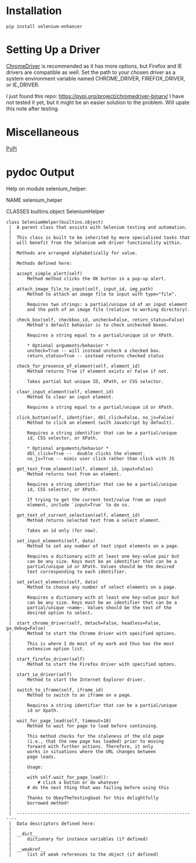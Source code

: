 # Installation

```
pip install selenium-enhancer
```

# Setting Up a Driver

[ChromeDriver](https://chromedriver.chromium.org/) is recommended as it has more options, but Firefox and 
IE drivers are compatible as well. Set the path to your chosen driver 
as a system environment variable named CHROME_DRIVER, FIREFOX_DRIVER, 
or IE_DRIVER.

I just found this repo: https://pypi.org/project/chromedriver-binary/
I have not tested it yet, but it might be an easier solution to the 
problem. Will upate this note after testing.

# Miscellaneous

[PyPi](https://pypi.org/project/selenium-enhancer/0.1/)

# pydoc Output

Help on module selenium_helper:

NAME
    selenium_helper

CLASSES
    builtins.object
        SeleniumHelper
    
    class SeleniumHelper(builtins.object)
     |  A parent class that assists with Selenium testing and automation.
     |  
     |  This class is built to be inherited by more specialized tasks that
     |  will benefit from the Selenium web driver functionality within.
     |  
     |  Methods are arranged alphabetically for value.
     |  
     |  Methods defined here:
     |  
     |  accept_simple_alert(self)
     |      Method method clicks the OK button in a pop-up alert.
     |  
     |  attach_image_file_to_input(self, input_id, img_path)
     |      Method to attach an image file to input with type="file".
     |      
     |      Requires two strings: a partial/unique id of an input element
     |      and the path of an image file (relative to working directory).
     |  
     |  check_box(self, checkbox_id, uncheck=False, return_status=False)
     |      Method's default behavior is to check unchecked boxes.
     |      
     |      Requires a string equal to a partial/unique id or XPath.
     |      
     |      * Optional arguments/behavior *
     |      uncheck=True -- will instead uncheck a checked box.
     |      return_status=True -- instead returns checked status
     |  
     |  check_for_presence_of_element(self, element_id)
     |      Method returns True if element exists or False if not.
     |      
     |      Takes partial but unique ID, XPath, or CSS selector.
     |  
     |  clear_input_element(self, element_id)
     |      Method to clear an input element.
     |      
     |      Requires a string equal to a partial/unique id or XPath.
     |  
     |  click_button(self, identifier, dbl_click=False, no_js=False)
     |      Method to click an element (with JavaScript by default).
     |      
     |      Requires a string identifier that can be a partial/unique
     |      id, CSS selector, or XPath.
     |      
     |      * Optional arguments/behavior *
     |      dbl_click=True --  double clicks the element.
     |      no_js=True -- mimic user click rather than click with JS
     |  
     |  get_text_from_element(self, element_id, input=False)
     |      Method returns text from an element.
     |      
     |      Requires a string identifier that can be a partial/unique
     |      id, CSS selector, or XPath.
     |      
     |      If trying to get the current text/value from an input
     |      element, include `input=True` to do so.
     |  
     |  get_text_of_current_selection(self, element_id)
     |      Method returns selected text from a select element.
     |      
     |      Takes an id only (for now).
     |  
     |  set_input_elements(self, data)
     |      Method to set any number of text input elements on a page.
     |      
     |      Requires a dictionary with at least one key-value pair but
     |      can be any size. Keys must be an identifier that can be a
     |      partial/unique id or XPath. Values should be the desired
     |      text corresponding to each identifier.
     |  
     |  set_select_elements(self, data)
     |      Method to choose any number of select elements on a page.
     |      
     |      Requires a dictionary with at least one key-value pair but
     |      can be any size. Keys must be an identifier that can be a
     |      partial/unique ~name~. Values should be the text of the
     |      desired option to select.
     |  
     |  start_chrome_driver(self, detach=False, headless=False, ga_debug=False)
     |      Method to start the Chrome driver with specified options. 
     |      
     |      This is where I do most of my work and thus has the most
     |      extensive option list.
     |  
     |  start_firefox_driver(self)
     |      Method to start the Firefox driver with specified optons.
     |  
     |  start_ie_driver(self)
     |      Method to start the Internet Explorer driver.
     |  
     |  switch_to_iframe(self, iframe_id)
     |      Method to switch to an iframe on a page.
     |      
     |      Requires a string identifier that can be a partial/unique
     |      id or Xpath.
     |  
     |  wait_for_page_load(self, timeout=10)
     |      Method to wait for page to load before continuing.
     |      
     |      This method checks for the staleness of the old page
     |      (i.e., that the new page has loaded) prior to moving
     |      forward with further actions. Therefore, it only
     |      works in situations where the URL changes between
     |      page loads. 
     |      
     |      Usage:
     |      
     |      with self.wait_for_page_load():
     |          # click a button or do whatever
     |      # do the next thing that was failing before using this
     |      
     |      Thanks to ObeyTheTestingGoat for this delightfully
     |      borrowed method!
     |  
     |  ----------------------------------------------------------------------
     |  Data descriptors defined here:
     |  
     |  __dict__
     |      dictionary for instance variables (if defined)
     |  
     |  __weakref__
     |      list of weak references to the object (if defined)




